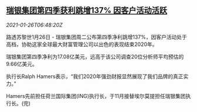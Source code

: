 <!--1611645797000-->
[瑞银集团第四季获利跳增137% 因客户活动活跃](https://cn.reuters.com/article/ubs-0126-tues-idCNKBS29V0MH)
------

<div><i>2021-01-26T06:48:20Z</i></div><p>路透苏黎世1月26日 - 瑞银集团周二公布第四季净利跳增137%，因客户活动处于高档，协助这家全球最大财富管理公司以出色的表现结束2020年。</p><p>瑞银集团第四季净利为17.08亿美元，远高于该公司调查20位分析师平均预估的9.66亿美元。</p><p>执行长Ralph Hamers表示，“我们2020年强劲财报显然展现了我们品牌的真正实力。”</p><p>Hamers先前担任荷兰国际集团(ING)执行长，于11月接替埃尔莫提担任瑞银集团执行长。(完)</p>
